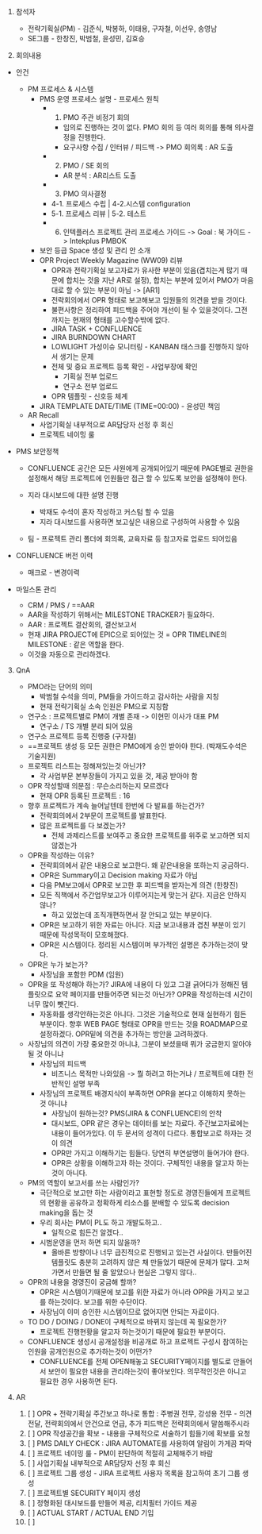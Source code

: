 1. 참석자
	- 전략기획실(PM) - 김준식, 박봉하, 이태용, 구자철, 이선우, 송영남
	- SE그룹 - 한창진, 박범철, 윤성민, 김효승

2. 회의내용
- 안건
	- PM 프로세스 & 시스템
		- PMS 운영 프로세스 설명 - 프로세스 원칙
			- 1. PMO 주관 비정기 회의
				- 임의로 진행하는 것이 없다. PMO 회의 등 여러 회의를 통해 의사결정을 진행한다.
				- 요구사항 수집 / 인터뷰 / 피드백 -> PMO 회의록 : AR 도출
			- 2. PMO / SE 회의
				- AR 분석 : AR리스트 도출
			- 3. PMO 의사결정
			- 4-1. 프로세스 수립 | 4-2.시스템 configuration
			- 5-1. 프로세스 리뷰 | 5-2. 테스트
			- 6. 인텍플러스 프로젝트 관리 프로세스 가이드 -> Goal : 북 가이드 -> Intekplus PMBOK
		- 보안 등급 Space 생성 및 관리 안 소개
		- OPR Project Weekly Magazine (WW09) 리뷰
			- OPR과 전략기획실 보고자료가 유사한 부분이 있음(겹치는게 많기 때문에 합치는 것을 지난 AR로 설정), 합치는 부분에 있어서 PMO가 마음대로 할 수 있는 부분이 아님 -> [AR1]
			- 전략회의에서 OPR 형태로 보고해보고 임원들의 의견을 받을 것이다.
			- 불편사항은 정리하여 피드백을 주어야 개선이 될 수 있을것이다. 그전 까지는 현재의 형태를 고수할수밖에 없다.
			- JIRA TASK + CONFLUENCE 
			- JIRA BURNDOWN CHART
			- LOWLIGHT 가성이슈 모니터링 - KANBAN 태스크를 진행하지 않아서 생기는 문제
			- 전체 및 중요 프로젝트 등록 확인 - 사업부장에 확인
				- 기획실 전부 업로드
				- 연구소 전부 업로드
			- OPR 템플릿 - 신호등 체계
		- JIRA TEMPLATE DATE/TIME (TIME=00:00) - 윤성민 책임
	- AR Recall
		- 사업기획실 내부적으로 AR담당자 선정 후 회신
		- 프로젝트 네이밍 룰

- PMS 보안정책
	- CONFLUENCE 공간은 모든 사원에게 공개되어있기 때문에 PAGE별로 권한을 설정해서 해당 프로젝트에 인원들만 접근 할 수 있도록 보안을 설정해야 한다.

	- 지라 대시보드에 대한 설명 진행
		- 박재도 수석이 혼자 작성하고 커스텀 할 수 있음
		- 지라 대시보드를 사용하면 보고싶은 내용으로 구성하여 사용할 수 있음
	- 팀 - 프로젝트 관리 폴더에 회의록, 교육자료 등 참고자료 업로드 되어있음

- CONFLUENCE 버전 이력
	- 매크로 - 변경이력

- 마일스톤 관리
	- CRM / PMS / ==AAR
	- AAR을 작성하기 위해서는 MILESTONE TRACKER가 필요하다.
	- AAR : 프로젝트 결산회의, 결산보고서
	- 현재 JIRA PROJECT에 EPIC으로 되어있는 것 = OPR TIMELINE의 MILESTONE : 같은 역할을 한다.
	- 이것을 자동으로 관리하겠다.

3. QnA
	- PMO라는 단어의 의미
		- 박범철 수석을 의미, PM들을 가이드하고 감사하는 사람을 지칭
		- 현재 전략기획실 소속 인원은 PM으로 지칭함
	- 연구소 : 프로젝트별로 PM이 개별 존재 -> 이현민 이사가 대표 PM
		- 연구소 / TS 개별 분리 되어 있음
	- 연구소 프로젝트 등록 진행중 (구자철)
	- ==프로젝트 생성 등 모든 권한은 PMO에게 승인 받아야 한다. (박재도수석은 기술지원)
	- 프로젝트 리스트는 정해져있는것 아닌가?
		- 각 사업부문 본부장들이 가지고 있을 것, 제공 받아야 함
	- OPR 작성할때 의문점 : 무슨소리하는지 모르겠다
		- 현재 OPR 등록된 프로젝트 : 16
	- 향후 프로젝트가 계속 늘어날텐데 한번에 다 발표를 하는건가?
		- 전략회의에서 2부문이 프로젝트를 발표한다.
		- 많은 프로젝트를 다 보겠는가?
			- 전체 과제리스트를 보여주고 중요한 프로젝트를 위주로 보고하면 되지 않겠는가
	- OPR을 작성하는 이유?
		- 전략회의에서 같은 내용으로 보고한다. 왜 같은내용을 또하는지 궁금하다.
		- OPR은 Summary이고 Decision making 자료가 아님
		- 다음 PM보고에서 OPR로 보고한 후 피드백을 받자는게 의견 (한창진)
		- 모든 직책에서 주간업무보고가 이루어지는게 맞는거 같다. 지금은 안하지 않나?
			- 하고 있었는데 조직개편하면서 잘 안되고 있는 부분이다.
		- OPR은 보고하기 위한 자료는 아니다. 지금 보고내용과 겹친 부분이 있기 때문에 작성목적이 모호해졌다.
		- OPR은 시스템이다. 정리된 시스템이며 부가적인 설명은 추가하는것이 맞다.
	- OPR은 누가 보는가?
		- 사장님을 포함한 PDM (임원)
	- OPR을 또 작성해야 하는가? JIRA에 내용이 다 있고 그걸 긁어다가 정해진 템플릿으로 요약 페이지를 만들어주면 되는것 아닌가? OPR을 작성하는데 시간이 너무 많이 뺏긴다.
		- 자동화를 생각안하는것은 아니다. 그것은 기술적으로 현재 실현하기 힘든 부분이다. 향후 WEB PAGE 형태로 OPR을 만드는 것을 ROADMAP으로 설정하겠다. OPR밑에 의견을 추가하는 방안을 고려하겠다.
	- 사장님의 의견이 가장 중요한것 아니냐, 그분이 보셨을때 뭐가 궁금한지 알아야 될 것 아니냐
		- 사장님의 피드백
			- 비즈니스 목적만 나와있음 -> 뭘 하려고 하는거냐 / 프로젝트에 대한 전반적인 설명 부족
		- 사장님의 프로젝트 배경지식이 부족하면 OPR을 본다고 이해하지 못하는 것 아니냐
			- 사장님이 원하는것? PMS(JIRA & CONFLUENCE)의 안착
			- 대시보드, OPR 같은 경우는 데이터를 보는 자료다. 주간보고자료에는 내용이 들어가있다. 이 두 문서의 성격이 다르다. 통합보고로 하자는 것이 의견
			- OPR만 가지고 이해하기는 힘들다. 당연히 부연설명이 들어가야 한다.
			- OPR은 상황을 이해하고자 하는 것이다. 구체적인 내용을 알고자 하는것이 아니다.
	- PM의 역할이 보고서를 쓰는 사람인가?
		- 극단적으로 보고만 하는 사람이라고 표현할 정도로 경영진들에게 프로젝트의 현황을 공유하고 정확하게 리소스를 분배할 수 있도록 decision making을 돕는 것
		- 우리 회사는 PM이 PL도 하고 개발도하고..
			- 일적으로 힘든건 알겠다..
		- 시범운영을 먼저 하면 되지 않을까?
			- 올바른 방향이나 너무 급진적으로 진행되고 있는건 사실이다. 만들어진 템플릿도 충분히 고려하지 않은 채 만들었기 때문에 문제가 많다. 고쳐가면서 만들면 될 줄 알았으나 현실은 그렇지 않다..
	- OPR의 내용을 경영진이 궁금해 할까?
		- OPR은 시스템이기때문에 보고를 위한 자료가 아니라 OPR을 가지고 보고를 하는것이다. 보고를 위한 수단이다. 
		- 사장님이 이미 승인한 시스템이므로 없어지면 안되는 자료이다. 
	- TO DO / DOING / DONE이 구체적으로 바뀌지 않는데 꼭 필요한가?
		- 프로젝트 진행현황을 알고자 하는것이기 때문에 필요한 부분이다.
	- CONFLUENCE 생성시 공개설정을 비공개로 하고 프로젝트 구성시 참여하는 인원을 공개인원으로 추가하는것이 어떤가?
		- CONFLUENCE를 전체 OPEN해놓고 SECURITY페이지를 별도로 만들어서 보안이 필요한 내용을 관리하는것이 좋아보인다. 의무적인것은 아니고 필요한 경우 사용하면 된다.

4. AR
	1. [ ] OPR + 전략기획실 주간보고 하나로 통합 : 주병권 전무, 강성용 전무 - 의견 전달, 전략회의에서 안건으로 언급, 추가 피드백은 전략회의에서 말씀해주시라
	2. [ ] OPR 작성공간을 확보 - 내용을 구체적으로 서술하기 힘들기에 확보를 요청
	3. [ ] PMS DAILY CHECK : JIRA AUTOMATE를 사용하여 알림이 가게끔 파악
	4. [ ] 프로젝트 네이밍 룰 - PM이 판단하여 적절히 교체해주기 바람
	5. [ ] 사업기획실 내부적으로 AR담당자 선정 후 회신
	6. [ ] 프로젝트 그룹 생성 - JIRA 프로젝트 사용자 목록을 참고하여 초기 그룹 생성
	7. [ ] 프로젝트별 SECURITY 페이지 생성
	8. [ ] 정형화된 대시보드를 만들어 제공, 리치필터 가이드 제공
	9. [ ] ACTUAL START / ACTUAL END 기입
	10. [ ] 